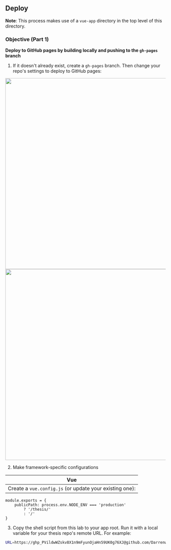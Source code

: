 ## Deploy

**Note**: This process makes use of a `vue-app` directory in the top level of this directory.

### Objective (Part 1)

**Deploy to GitHub pages by building locally and pushing to the `gh-pages` branch**

1. If it doesn't already exist, create a `gh-pages` branch. Then change your repo's settings to deploy to GitHub pages:

<img src='./create-branch.png' width="600px">

<img src='./gh-pages.png' width="600px"/>

2. Make framework-specific configurations

| Vue                                                     |
| ------------------------------------------------------- |
| Create a `vue.config.js` (or update your existing one): |

```
module.exports = {
    publicPath: process.env.NODE_ENV === 'production'
        ? '/thesis/'
        : '/'
}
```

3. Copy the shell script from this lab to your app root. Run it with a local variable for your thesis repo's remote URL. For example:

```bash
URL=https://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@github.com/Darrenwu1006/thesis.git bash local-build-vue.sh bash local-build-vue.sh
````